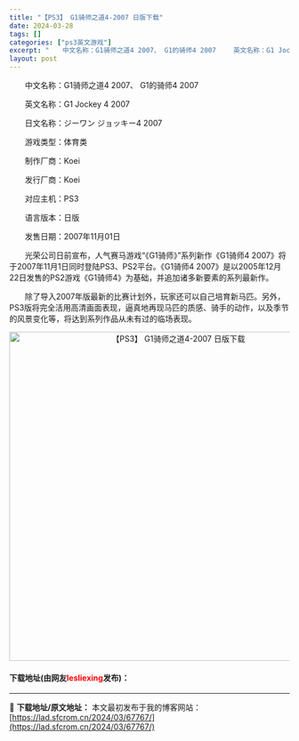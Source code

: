 ```yaml
---
title: "【PS3】 G1骑师之道4-2007 日版下载"
date: 2024-03-28
tags: []
categories: ["ps3英文游戏"]
excerpt: "　　中文名称：G1骑师之道4 2007、 G1的骑师4 2007 　　英文名称：G1 Jockey 4 2007 　　日文名称：ジーワン ジョッキー4 2007 　　游戏类型：体育类 　　制作厂商：Koei 　　发行厂商：Koei 　　对应主机：PS3 　　语言版本：日版 　　发售日期：2007年1&hellip;"
layout: post
---
```


 <p>　　中文名称：G1骑师之道4 2007、 G1的骑师4 2007</p> <p>　　英文名称：G1 Jockey 4 2007</p> <p>　　日文名称：ジーワン ジョッキー4 2007</p> <p>　　游戏类型：体育类</p> <p>　　制作厂商：Koei</p> <p>　　发行厂商：Koei</p> <p>　　对应主机：PS3</p> <p>　　语言版本：日版</p> <p>　　发售日期：2007年11月01日</p> <p>　　光荣公司日前宣布，人气赛马游戏&ldquo;《G1骑师》&rdquo;系列新作《G1骑师4 2007》将于2007年11月1日同时登陆PS3、PS2平台。《G1骑师4 2007》是以2005年12月22日发售的PS2游戏《G1骑师4》为基础，并追加诸多新要素的系列最新作。</p> <p>　　除了导入2007年版最新的比赛计划外，玩家还可以自己培育新马匹。另外，PS3版将完全活用高清画面表现，逼真地再现马匹的质感、骑手的动作，以及季节的风景变化等，将达到系列作品从未有过的临场表现。</p> <p align="center"><img align="" border="0" src="https://lad.sfcrom.cn/wp-content/uploads/2024/03/20240328_66051b7f64d03.jpg" width="592" alt="【PS3】 G1骑师之道4-2007 日版下载" /></p> <p><h4>下载地址(由网友<font color="red">lesliexing</font>发布)：</h4></p> 

---
📖 **下载地址/原文地址：** 本文最初发布于我的博客网站：[https://lad.sfcrom.cn/2024/03/67767/](https://lad.sfcrom.cn/2024/03/67767/)
